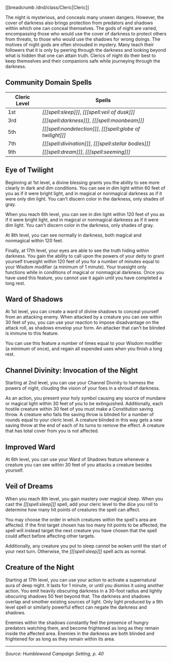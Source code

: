 [[breadcrumb /dnd/class/Cleric|Cleric]]

The night is mysterious, and conceals many unseen dangers. However, the cover of darkness also brings protection from predators and shadows within which one can conceal themselves. The gods of night are varied, encompassing those who would use the cover of darkness to protect others from threats, to those who would use the shadows for wrong doings. The motives of night gods are often shrouded in mystery. Many teach their followers that it is only by peering through the darkness and looking beyond what is hidden that one can attain truth. Clerics of night do their best to keep themselves and their companions safe while journeying through the darkness.

## Community Domain Spells

| Cleric Level | Spells                                                      |
|--------------|-------------------------------------------------------------|
| 1st          | _[[[spell:sleep]]]_, _[[[spell:veil of dusk]]]_             |
| 3rd          | _[[[spell:darkness]]]_, _[[[spell:moonbeam]]]_              |
| 5th          | _[[[spell:nondetection]]]_, _[[[spell:globe of twilight]]]_ |
| 7th          | _[[[spell:divination]]]_, _[[[spell:stellar bodies]]]_      |
| 9th          | _[[[spell:dream]]]_, _[[[spell:seeming]]]_                  |

## Eye of Twilight

Beginning at 1st level, a divine blessing grants you the ability to see more clearly in dark and dim conditions. You can see in dim light within 60 feet of you as if it were bright light, and in magical or nonmagical darkness as if it were only dim light. You can't discern color in the darkness, only shades of gray.

When you reach 6th level, you can see in dim light within 120 feet of you as if it were bright light, and in magical or nonmagical darkness as if it were dim light. You can't discern color in the darkness, only shades of gray.

At 8th level, you can see normally in darkness, both magical and nonmagical within 120 feet.

Finally, at 17th level, your eyes are able to see the truth hiding within darkness. You gain the ability to call upon the powers of your deity to grant yourself truesight within 120 feet of you for a number of minutes equal to your Wisdom modifier (a minimum of 1 minute). Your truesight only functions while in conditions of magical or nonmagical darkness. Once you have used this feature, you cannot use it again until you have completed a long rest.

## Ward of Shadows

At 1st level, you can create a ward of divine shadows to conceal yourself from an attacking enemy. When attacked by a creature you can see within 30 feet of you, you can use your reaction to impose disadvantage on the attack roll, as shadows envelop your form. An attacker that can't be blinded is immune to this feature.

You can use this feature a number of times equal to your Wisdom modifier (a minimum of once), and regain all expended uses when you finish a long rest.

## Channel Divinity: Invocation of the Night

Starting at 2nd level, you can use your Channel Divinity to harness the powers of night, clouding the vision of your foes in a shroud of darkness.

As an action, you present your holy symbol causing any source of mundane or magical light within 30 feet of you to be extinguished. Additionally, each hostile creature within 30 feet of you must make a Constitution saving throw. A creature who fails the saving throw is blinded for a number of rounds equal to your cleric level. A creature blinded in this way gets a new saving throw at the end of each of its turns to remove the effect. A creature that has total cover from you is not affected.

## Improved Ward

At 6th level, you can use your Ward of Shadows feature whenever a creature you can see within 30 feet of you attacks a creature besides yourself.

## Veil of Dreams

When you reach 8th level, you gain mastery over magical sleep. When you cast the _[[[spell:sleep]]]_ spell, add your cleric level to the dice you roll to determine how many hit points of creatures the spell can affect.

You may choose the order in which creatures within the spell's area are affected. If the first target chosen has too many hit points to be affected, the spell will instead target the next creature you have chosen that the spell could affect before affecting other targets.

Additionally, any creature you put to sleep cannot be woken until the start of your next turn. Otherwise, the _[[[spell:sleep]]]_ spell acts as normal.

## Creature of the Night

Starting at 17th level, you can use your action to activate a supernatural aura of deep night. It lasts for 1 minute, or until you dismiss it using another action. You emit heavily obscuring darkness in a 30-foot radius and lightly obscuring shadows 50 feet beyond that. The darkness and shadows overlap and smother existing sources of light. Only light produced by a 9th level spell or similarly powerful effect can negate the darkness and shadows.

Enemies within the shadows constantly feel the presence of hungry predators watching them, and become frightened as long as they remain inside the affected area. Enemies in the darkness are both blinded and frightened for as long as they remain within its area.

----

*Source: Humblewood Campaign Setting, p. 40*
